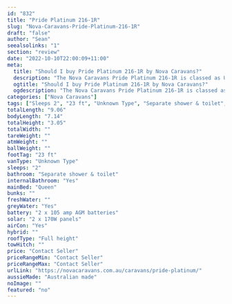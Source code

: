 ```yaml
---
id: "832"
title: "Pride Platinum 216-1R"
slug: "Nova-Caravans-Pride-Platinum-216-1R"
draft: "false"
author: "Sean"
seealsolinks: "1"
section: "review"
date: "2022-10-10T22:00:09+11:00"
meta:
  title: "Should I buy Pride Platinum 216-1R by Nova Caravans?"
  description: "The Nova Caravans Pride Platinum 216-1R is classed as Unknown Type, and sleeps 2 people. It is Australian made and comes in at 23 ft. It generally has Separate shower & toilet."
  ogtitle: "Should I buy Pride Platinum 216-1R by Nova Caravans?"
  ogdescription: "The Nova Caravans Pride Platinum 216-1R is classed as Unknown Type, and sleeps 2 people. It is Australian made and comes in at 23 ft. It generally has Separate shower & toilet."
categories: ["Nova Caravans"]
tags: ["Sleeps 2", "23 ft", "Unknown Type", "Separate shower & toilet", "Full height", "Price Unknown"]
totalLength: "9.06"
bodyLength: "7.14"
totalHeight: "3.05"
totalWidth: ""
tareWeight: ""
atmWeight: ""
ballWeight: ""
footTag: "23 ft"
vanType: "Unknown Type"
sleeps: "2"
bathroom: "Separate shower & toilet"
internalBathroom: "Yes"
mainBed: "Queen"
bunks: ""
freshWater: ""
greyWater: "Yes"
battery: "2 x 105 amp AGM batteries"
solar: "2 x 170W panels"
airCon: "Yes"
hybrid: ""
roofType: "Full height"
towHitch: ""
price: "Contact Seller"
priceRangeMin: "Contact Seller"
priceRangeMax: "Contact Seller"
urlLink: "https://novacaravans.com.au/caravans/pride-platinum/"
aussieMade: "Australian made"
noImage: ""
featured: "no"
---
```

